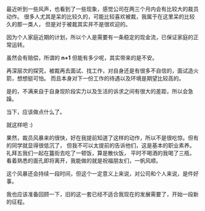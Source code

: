 最近听到一些风声，也看到了一些现象，感觉公司在两三个月内会有比较大的裁员动作。
很多人尤其是呆的比较久的，可能比较喜欢被裁，我属于在这里呆的比较久的那一类人，
但是对于被裁其实并不是很欢迎的。

因为个人家庭近期的计划，所以个人是需要有一条稳定的现金流，已保证家庭的正常运转。

虽然会有赔偿，所谓的 __n+1__ 但能有多少呢，其实带来的是不安。

再深层次的探究，被裁再去面试、找工作，对自身还是有很多不自信的，面试造火箭，想想挺可怕。
而且本身对下一份工作的待遇以及环境是期望比较高的。

是的，不满来自于自身现阶段实力以及生活的诉求之间有很大的差距，所以会急躁。

当下，应该做点什么了。

就这样吧 :)

果然，裁员风暴来的很快，好在我提前知道了这样的动作，所以不是很吃惊。但有的同学就显得很低沉了，
但我不可以太提前的告诉他们，这是基本的职业素养。礼拜五我们一起在簋街去吃了一顿饭，算是散伙饭，
平时不喝酒的我喝了三瓶，看着熟悉的面孔即将离开，我能做的就是祝福朋友们，一帆风顺。

这个风暴还会持续一段时间，但这个一定意义上来说，对公司和个人来说，是件好事。

我也应该准备回顾一下，旧的这一套已经不适合我现在的发展需要了，开始一段新的征程。
